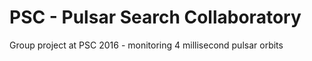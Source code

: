 # PSC - Pulsar Search Collaboratory 

Group project at PSC 2016 - monitoring 4 millisecond pulsar orbits
